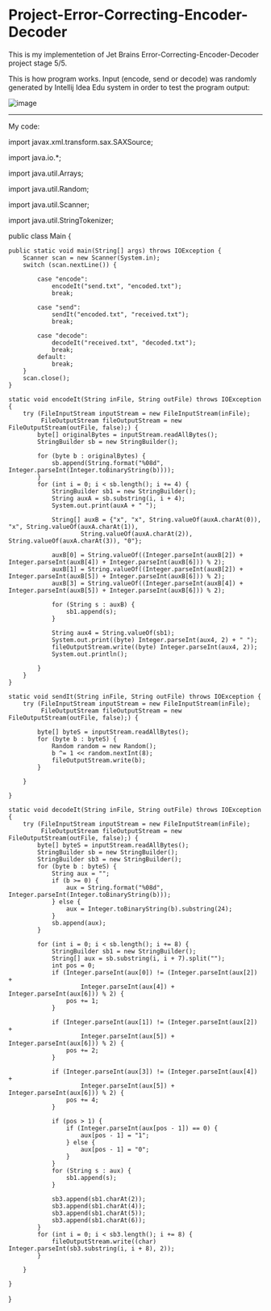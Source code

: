 # Project-Error-Correcting-Encoder-Decoder
This is my implementetion of Jet Brains Error-Correcting-Encoder-Decoder project stage 5/5.

This is how program works. Input (encode, send or decode) was randomly generated by Intellij Idea Edu system in order to test the program output:

![image](https://user-images.githubusercontent.com/69851038/117063361-18562680-acfb-11eb-9969-3f69c9013c35.png)

----------------------------------------------
My code:

import javax.xml.transform.sax.SAXSource;

import java.io.*;

import java.util.Arrays;

import java.util.Random;

import java.util.Scanner;

import java.util.StringTokenizer;

public class Main {

    public static void main(String[] args) throws IOException {
        Scanner scan = new Scanner(System.in);
        switch (scan.nextLine()) {

            case "encode":
                encodeIt("send.txt", "encoded.txt");
                break;

            case "send":
                sendIt("encoded.txt", "received.txt");
                break;

            case "decode":
                decodeIt("received.txt", "decoded.txt");
                break;
            default:
                break;
        }
        scan.close();
    }

    static void encodeIt(String inFile, String outFile) throws IOException {
        try (FileInputStream inputStream = new FileInputStream(inFile);
             FileOutputStream fileOutputStream = new FileOutputStream(outFile, false);) {
            byte[] originalBytes = inputStream.readAllBytes();
            StringBuilder sb = new StringBuilder();

            for (byte b : originalBytes) {
                sb.append(String.format("%08d", Integer.parseInt(Integer.toBinaryString(b))));
            }
            for (int i = 0; i < sb.length(); i += 4) {
                StringBuilder sb1 = new StringBuilder();
                String auxA = sb.substring(i, i + 4);
                System.out.print(auxA + " ");

                String[] auxB = {"x", "x", String.valueOf(auxA.charAt(0)), "x", String.valueOf(auxA.charAt(1)),
                        String.valueOf(auxA.charAt(2)), String.valueOf(auxA.charAt(3)), "0"};

                auxB[0] = String.valueOf((Integer.parseInt(auxB[2]) + Integer.parseInt(auxB[4]) + Integer.parseInt(auxB[6])) % 2);
                auxB[1] = String.valueOf((Integer.parseInt(auxB[2]) + Integer.parseInt(auxB[5]) + Integer.parseInt(auxB[6])) % 2);
                auxB[3] = String.valueOf((Integer.parseInt(auxB[4]) + Integer.parseInt(auxB[5]) + Integer.parseInt(auxB[6])) % 2);

                for (String s : auxB) {
                    sb1.append(s);
                }

                String aux4 = String.valueOf(sb1);
                System.out.print((byte) Integer.parseInt(aux4, 2) + " ");
                fileOutputStream.write((byte) Integer.parseInt(aux4, 2));
                System.out.println();

            }
        }
    }

    static void sendIt(String inFile, String outFile) throws IOException {
        try (FileInputStream inputStream = new FileInputStream(inFile);
             FileOutputStream fileOutputStream = new FileOutputStream(outFile, false);) {

            byte[] byteS = inputStream.readAllBytes();
            for (byte b : byteS) {
                Random random = new Random();
                b ^= 1 << random.nextInt(8);
                fileOutputStream.write(b);
            }

        }

    }

    static void decodeIt(String inFile, String outFile) throws IOException {
        try (FileInputStream inputStream = new FileInputStream(inFile);
             FileOutputStream fileOutputStream = new FileOutputStream(outFile, false);) {
            byte[] byteS = inputStream.readAllBytes();
            StringBuilder sb = new StringBuilder();
            StringBuilder sb3 = new StringBuilder();
            for (byte b : byteS) {
                String aux = "";
                if (b >= 0) {
                    aux = String.format("%08d", Integer.parseInt(Integer.toBinaryString(b)));
                } else {
                    aux = Integer.toBinaryString(b).substring(24);
                }
                sb.append(aux);
            }

            for (int i = 0; i < sb.length(); i += 8) {
                StringBuilder sb1 = new StringBuilder();
                String[] aux = sb.substring(i, i + 7).split("");
                int pos = 0;
                if (Integer.parseInt(aux[0]) != (Integer.parseInt(aux[2]) +
                        Integer.parseInt(aux[4]) + Integer.parseInt(aux[6])) % 2) {
                    pos += 1;
                }

                if (Integer.parseInt(aux[1]) != (Integer.parseInt(aux[2]) +
                        Integer.parseInt(aux[5]) + Integer.parseInt(aux[6])) % 2) {
                    pos += 2;
                }

                if (Integer.parseInt(aux[3]) != (Integer.parseInt(aux[4]) +
                        Integer.parseInt(aux[5]) + Integer.parseInt(aux[6])) % 2) {
                    pos += 4;
                }

                if (pos > 1) {
                    if (Integer.parseInt(aux[pos - 1]) == 0) {
                        aux[pos - 1] = "1";
                    } else {
                        aux[pos - 1] = "0";
                    }
                }
                for (String s : aux) {
                    sb1.append(s);
                }

                sb3.append(sb1.charAt(2));
                sb3.append(sb1.charAt(4));
                sb3.append(sb1.charAt(5));
                sb3.append(sb1.charAt(6));
            }
            for (int i = 0; i < sb3.length(); i += 8) {
                fileOutputStream.write((char) Integer.parseInt(sb3.substring(i, i + 8), 2));
            }

        }

    }
}
